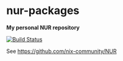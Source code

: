 # nur-packages

**My personal NUR repository**

[![Build Status](https://travis-ci.org/fgaz/nur-packages.svg?branch=master)](https://travis-ci.org/fgaz/nur-packages)

See https://github.com/nix-community/NUR

